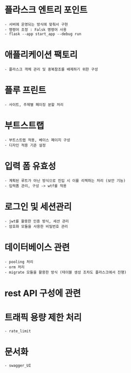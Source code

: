 # 플라스크 엔트리 포인트
    - 서버에 운영되는 방식에 맞춰서 구현
    - 명령어 조정 : Falsk 명령어 사용
    - flask --app start_app --debug run

# 애플리케이션 팩토리
    - 플라스크 객체 관리 및 중복참조를 배제하기 위한 구성

# 플루 프린트
    - 사이트, 주제별 페이징 분할 처리

# 부트스트랩
    - 부트스트랩 적용, 베이스 페이지 구성
    - 디자인 적용 기준 설정

# 입력 폼 유효성
    - 계획된 루트가 아닌 방식으로 진입 시 이를 리젝하는 처리 (보안 기능)
    - 입력폼 관리, 구성 -> wtf를 적용

# 로그인 및 세션관리
    - jwt를 활용한 인증 방식, 세션 관리
    - 암호화 모듈을 사용한 비밀번호 관리

# 데이터베이스 관련
    - pooling 처리
    - orm 처리
    - migrate 모듈을 활용한 방식 (테이블 생성 조차도 플라스크에서 진행)

# rest API 구성에 관련

# 트래픽 용량 제한 처리
    - rate_limit

# 문서화
    - swagger_UI


